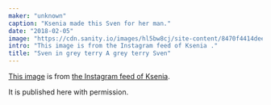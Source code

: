 ```yaml
---
maker: "unknown"
caption: "Ksenia made this Sven for her man."
date: "2018-02-05"
image: "https://cdn.sanity.io/images/hl5bw8cj/site-content/8470f4414deeee3d072401616b01be02c8b98bc7-1080x1080.jpg"
intro: "This image is from the Instagram feed of Ksenia ."
title: "Sven in grey terry A grey terry Sven"
---
```



[This image](https://www.instagram.com/p/BehvZ1fj4yo/) is from [the Instagram feed of Ksenia](https://www.instagram.com/owl.laughing/).

It is published here with permission.


